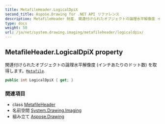```yaml
---
title: MetafileHeader.LogicalDpiX
second_title: Aspose.Drawing for .NET API リファレンス
description: MetafileHeader 財産. 関連付けられたオブジェクトの論理水平解像度 インチあたりのドット数 を取得しますMetafile.
type: docs
weight: 50
url: /ja/net/system.drawing.imaging/metafileheader/logicaldpix/
---
```

## MetafileHeader.LogicalDpiX property

関連付けられたオブジェクトの論理水平解像度 (インチあたりのドット数) を取得します。[`Metafile`](../../metafile/).

```csharp
public int LogicalDpiX { get; }
```

### 関連項目

* class [MetafileHeader](../)
* 名前空間 [System.Drawing.Imaging](../../metafileheader/)
* 組み立て [Aspose.Drawing](../../../)


